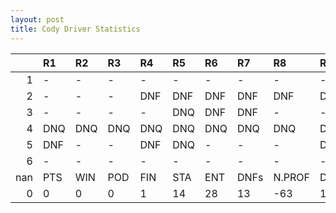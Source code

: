 ```yaml
---
layout: post 
title: Cody Driver Statistics
--- 
```


|     | R1   | R2   | R3   | R4   | R5   | R6   | R7   | R8     | R9   | R10   | R11   | R12   | Points   | Pos   |
|----:|:-----|:-----|:-----|:-----|:-----|:-----|:-----|:-------|:-----|:------|:------|:------|:---------|:------|
|   1 | -    | -    | -    | -    | -    | -    | -    | -      | -    | -     | -     | -     | nan      | nan   |
|   2 | -    | -    | -    | DNF  | DNF  | DNF  | DNF  | DNF    | DNF  | DNF   | DNF   | DNQ   | 0.0      | 24.0  |
|   3 | -    | -    | -    | -    | DNQ  | DNF  | DNF  | -      | -    | -     | -     | -     | 0.0      | 32.0  |
|   4 | DNQ  | DNQ  | DNQ  | DNQ  | DNQ  | DNQ  | DNQ  | DNQ    | DNQ  | DNQ   | DNF   | -     | 0.0      | 35.0  |
|   5 | DNF  | -    | -    | DNF  | DNQ  | -    | -    | -      | DNQ  | -     | 17    | -     | 0.0      | 34.0  |
|   6 | -    | -    | -    | -    | -    | -    | -    | -      | -    | nan   | nan   | nan   | nan      | nan   |
| nan | PTS  | WIN  | POD  | FIN  | STA  | ENT  | DNFs | N.PROF | DNQ  | %FIN  | PPR   | BST   | CHA      | RNK   |
|   0 | 0    | 0    | 0    | 1    | 14   | 28   | 13   | -63    | 14   | 7.14  | 0.0   | 17    | 0.0      | 53.0  |